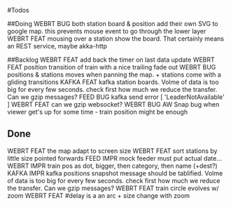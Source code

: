 #Todos

##Doing
WEBRT BUG  both station board & position add their own SVG to google map. this prevents mouse event to go through the lower layer
WEBRT FEAT mousing over a station show the board. That certainly means an REST service, maybe akka-http

##Backlog
WEBRT FEAT add back the timer on last data update
WEBRT FEAT position transition of train with a nice trailing fade out
WEBRT BUG  positions & stations moves when panning the map. + stations come with a gliding transitions
KAFKA FEAT kafka station boards. Volme of data is too big for every few seconds. check first how much we reduce the transfer. Can we gzip messages?
FEED  BUG  kafka send error [ 'LeaderNotAvailable' ]
WEBRT FEAT can we gzip websocket?
WEBRT BUG  AW Snap bug when viewer get's up for some time - train position might be enough

## Done

WEBRT FEAT the map adapt to screen size
WEBRT FEAT sort stations by little size pointed forwards
FEED  IMPR mock feeder must put actual date...
WEBRT IMPR train pos as dot, bigger, then category, then name (+dest?)
KAFKA IMPR kafka positions snapshot message should be tablified. Volme of data is too big for every few seconds. check first how much we reduce the transfer. Can we gzip messages?
WEBRT FEAT train circle evolves w/ zoom
WEBRT FEAT #delay is a an arc + size change with zoom
